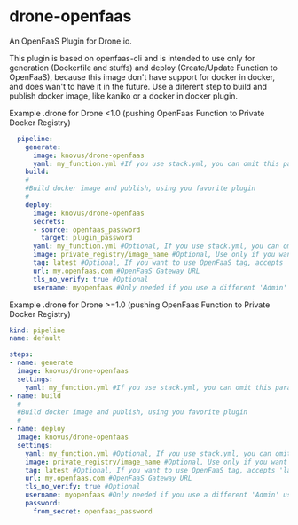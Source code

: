 # drone-openfaas

An OpenFaaS Plugin for Drone.io.

This plugin is based on openfaas-cli and is intended to use only for generation (Dockerfile and stuffs) and deploy (Create/Update Function to OpenFaaS), because this image don't have support for docker in docker, and does wan't to have it in the future.  Use a diferent step to build and publish docker image, like kaniko or a docker in docker plugin.

Example .drone for Drone <1.0 (pushing OpenFaas Function to Private Docker Registry)

```yaml
  pipeline:
    generate:
      image: knovus/drone-openfaas
      yaml: my_function.yml #If you use stack.yml, you can omit this parameter
    build:
    #
    #Build docker image and publish, using you favorite plugin
    #
    deploy:
      image: knovus/drone-openfaas
      secrets:
      - source: openfaas_password
        target: plugin_password
      yaml: my_function.yml #Optional, If you use stack.yml, you can omit this parameter
      image: private_registry/image_name #Optional, Use only if you want override config from .yml
      tag: latest #Optional, If you want to use OpenFaaS tag, accepts 'latest', 'sha', 'branch', or 'describe'
      url: my.openfaas.com #OpenFaaS Gateway URL
      tls_no_verify: true #Optional
      username: myopenfaas #Only needed if you use a different 'Admin' username
```

Example .drone for Drone >=1.0 (pushing OpenFaas Function to Private Docker Registry)

```yaml
kind: pipeline
name: default

steps:
- name: generate
  image: knovus/drone-openfaas
  settings:
    yaml: my_function.yml #If you use stack.yml, you can omit this parameter
- name: build
  #
  #Build docker image and publish, using you favorite plugin
  #
- name: deploy
  image: knovus/drone-openfaas
  settings:
    yaml: my_function.yml #Optional, If you use stack.yml, you can omit this parameter
    image: private_registry/image_name #Optional, Use only if you want override config from .yml
    tag: latest #Optional, If you want to use OpenFaaS tag, accepts 'latest', 'sha', 'branch', or 'describe'
    url: my.openfaas.com #OpenFaaS Gateway URL
    tls_no_verify: true #Optional
    username: myopenfaas #Only needed if you use a different 'Admin' username
    password:
      from_secret: openfaas_password
```
